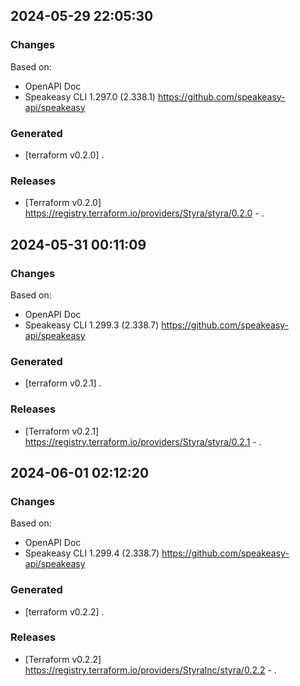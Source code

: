 

## 2024-05-29 22:05:30
### Changes
Based on:
- OpenAPI Doc  
- Speakeasy CLI 1.297.0 (2.338.1) https://github.com/speakeasy-api/speakeasy
### Generated
- [terraform v0.2.0] .
### Releases
- [Terraform v0.2.0] https://registry.terraform.io/providers/Styra/styra/0.2.0 - .

## 2024-05-31 00:11:09
### Changes
Based on:
- OpenAPI Doc  
- Speakeasy CLI 1.299.3 (2.338.7) https://github.com/speakeasy-api/speakeasy
### Generated
- [terraform v0.2.1] .
### Releases
- [Terraform v0.2.1] https://registry.terraform.io/providers/Styra/styra/0.2.1 - .

## 2024-06-01 02:12:20
### Changes
Based on:
- OpenAPI Doc  
- Speakeasy CLI 1.299.4 (2.338.7) https://github.com/speakeasy-api/speakeasy
### Generated
- [terraform v0.2.2] .
### Releases
- [Terraform v0.2.2] https://registry.terraform.io/providers/StyraInc/styra/0.2.2 - .